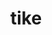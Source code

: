 ---
category: 4-letters
denotation: null
name: tike
reference_link: https://www.etymonline.com/word/tike
root_language: null
root_name: null
title: tike
type: free
word_sums:
- respelling: tike
  sum: 'Tike + '
---